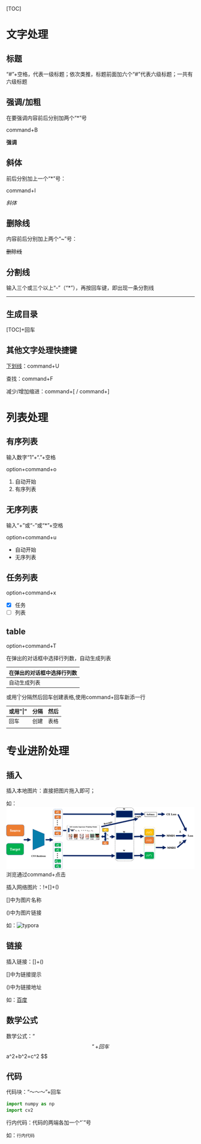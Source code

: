 [TOC]

# 文字处理

## 标题

“#”+空格，代表一级标题；依次类推，标题前面加六个“#”代表六级标题；一共有六级标题

## 强调/加粗

在要强调内容前后分别加两个“*”号

command+B

**强调**

## 斜体

前后分别加上一个“*”号：

command+I

*斜体*

## 删除线

内容前后分别加上两个“~”号：

~~删除线~~

## 分割线 

输入三个或三个以上“-”（“*”），再按回车键，即出现一条分割线

---



## 生成目录

[TOC]+回车

## 其他文字处理快捷键

<u>下划线</u>：command+U

查找：command+F

减少/增加缩进：command+[ / command+]

# 列表处理

## 有序列表

输入数字“1”+“.”+空格 

option+command+o

1. 自动开始
2. 有序列表

## 无序列表

输入“+”或“-”或“*”+空格

option+command+u

- 自动开始
- 无序列表

## 任务列表

option+command+x

- [x] 任务
- [ ] 列表

## table

option+command+T

在弹出的对话框中选择行列数，自动生成列表

| 在弹出的对话框中选择行列数 |
| -------------------------- |
| 自动生成列表               |

或用'|'分隔然后回车创建表格,使用command+回车新添一行

| 或用"\|" | 分隔 | 然后 |
| -------- | ---- | ---- |
| 回车     | 创建 | 表格 |
|          |      |      |

# 专业进阶处理

## 插入

插入本地图片：直接把图片拖入即可；  

如： ![框架图](typora使用笔记.assets/框架图.png)浏览通过command+点击

插入网络图片：!+[]+()

[]中为图片名称

()中为图片链接

如：![typora](https://tse3-mm.cn.bing.net/th/id/OIP-C.kF_NPnVXuoHbtM8J1JsFKAHaEo?w=244&h=180&c=7&o=5&dpr=2&pid=1.7)

## 链接

插入链接：[]+()

[]中为链接提示

()中为链接地址

如：[百度](www.baidu.com)

## 数学公式

数学公式：“$$”+回车
$$
a^2+b^2=c^2
$$

## 代码

代码块：“～～～”+回车

~~~python
import numpy as np
import cv2
~~~

行内代码：代码的两端各加一个“`”号

如：`行内代码`





